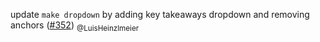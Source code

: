 update `make dropdown` by adding key takeaways dropdown and removing anchors ([#352](https://github.com/theislab/single-cell-best-practices/pull/352)) <sub>@LuisHeinzlmeier</sub>

